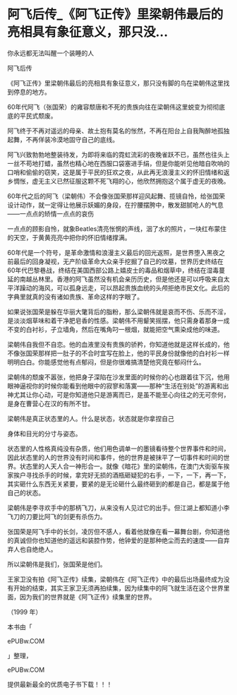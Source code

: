 # 阿飞后传_《阿飞正传》里梁朝伟最后的亮相具有象征意义，那只没...

你永远都无法叫醒一个装睡的人

阿飞后传

《阿飞正传》里梁朝伟最后的亮相具有象征意义，那只没有脚的鸟在梁朝伟这里找到停息的地方。

60年代阿飞（张国荣）的雍容颓唐和不死的贵族向往在梁朝伟这里蜕变为彻彻底底的平民式颓废。

阿飞终于不再对遥远的母亲、故土抱有莫名的怅然，不再在阳台上自我陶醉地孤独起舞，不再佯装冷漠地固守自己的底线。

阿飞兴致勃勃地整装待发，为即将来临的霓虹流彩的夜晚雀跃不已，虽然也往头上一丝不苟地打蜡，虽然也精心地在西服口袋塞进手绢，但是你能听见他暗自吹响的口哨和偷偷的窃笑，这是属于平民的狂欢之夜，从此再无浪漫主义的怀旧情绪和返乡惆怅，虚无主义已然征服这颗不死飞翔的心，他欣然拥抱这个属于虚无的夜晚。

60年代之后的阿飞（梁朝伟）不会像张国荣那样迎风起舞、揽镜自怜，给张国荣设计动作，就一定得让他展示妖媚的身段，在拧腰摆胯中，散发甜腻呛人的气息——一点点的矫情一点点的哀伤

一点点的顾影自怜，就象Beatles清亮怅惘的声线，洇了水的照片，一块红布蒙住的天空，于黄黄亮亮中把你的怀旧情绪撑满。

60年代是一个符号，是革命激情和浪漫主义最后的回光返照，是世界堕入黑夜之前最后的回身凝视，无产阶级革命大众亲手挖掘了自己的坟墓，世界历史终结在60年代巴黎巷战，终结在美国西部公路上嬉皮士的毒品和烟草中，终结在湿毒蔓延的南越丛林里。香港的阿飞虽然没有机会亲历历史，但是他还是可以呼吸来自太平洋躁动的海风，可以孤身远走，可以昂起贵族血统的头颅拒绝市民文化。此后的字典里就真的没有诸如贵族、革命这样的字眼了。

如果说张国荣是躲在华丽大氅背后的脂粉，那么梁朝伟就是哀而不伤、乐而不淫，是淡淡烟草味和着干净肥皂香的性感。梁朝伟不用颦笑摇摆，他只需身着那身一成不变的白衬衫，孑立墙角，然后在嘴角叼一根烟，就能把空气熏染成他的味道。

梁朝伟自我但不自恋。他的血液里没有贵族的骄矜，你知道他就是这样长成的，他不像张国荣那样把一肚子的不合时宜写在脸上，他的平民身份就像他的白衬衫一样明明白白。你能感觉他有点郁闷，但是你很难搞清楚他究竟在郁闷什么。

梁朝伟的颓废不嚣张，他把身子深陷在沙发里面的时候你的心也跟着往下沉，他用眼神逼视你的时候你能看到他眼中的寂寥和落寞——那种“生活在别处”的游离和出神尤其让你心动，可是你知道他只是游离而已，是虽不能至心向往之的无可奈何，是身在曹营心在汉的有所不甘。

梁朝伟是真正状态里的人。什么是状态，状态就是你拿捏自己

身体和目光的分寸与姿态。

状态里的人性格真纯没有杂质，他们用色调单一的墨镜看待整个世界事件和时间，因此状态里的人的世界没有时间和事件，他的世界是被抹平了一切事件和时间的世界。状态里的人天人合一神形合一。就像《暗花》里的梁朝伟，在澳门大街驱车挨家挨户寻找杀手的时候，拿完好无损的酒瓶砸疑犯的右手，一下，一下，再一下，其实砸什么东西无关紧要，要紧的是无论砸什么最终砸到的都是自己，都是属于他自己的状态。

梁朝伟是李寻欢手中的那柄飞刀，从来没有人见过它的出手。但江湖上都知道小李飞刀的刀要比阿飞的剑更有杀伤力。

张国荣是阿飞手中的长剑，凌厉但不感人，看着他就像在看一幕舞台剧，你知道他的真诚但你也知道他的遥远和装腔作势，他钟爱的是那种绝尘而去的速度——自弃弃人也自绝绝人。

所以梁朝伟是我们，张国荣是他们。

王家卫没有拍《阿飞正传》续集，梁朝伟在《阿飞正传》中的最后出场最终成为没有开始的结束，其实王家卫无须再拍续集，因为续集中的阿飞就生活在这个世界里面，因为我们的世界就是《阿飞正传》续集里的世界。

（1999 年）

本书由「

ePUBw.COM

」整理，

ePUBw.COM

提供最新最全的优质电子书下载！！！